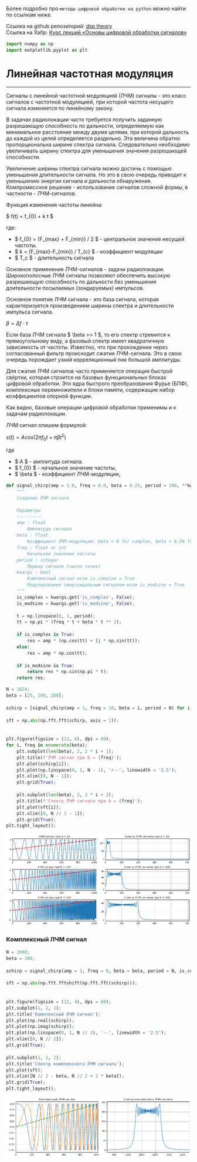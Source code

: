 Более подробно про ```методы цифровой обработки на python``` можно найти по ссылкам ниже.

Ссылка на github репозиторий: [dsp theory](https://github.com/hukenovs/dsp-theory)  
Ссылка на Хабр: [Курс лекций «Основы цифровой обработки сигналов»](https://habr.com/ru/post/460445/)


```python
import numpy as np
import matplotlib.pyplot as plt
```

# Линейная частотная модуляция
---

Сигналы с линейной частотной модуляцией (ЛЧМ) сигналы - это класс сигналов с частотной модуляцией, при которой частота несущего сигнала изменяется по линейному закону. 

В задачах радиолокации часто требуется получить заданную разрешающую способность по дальности, определяемую как минимальное расстояние между двумя целями, при которой дальность до каждой из целей определяется раздельно. Эта величина обратно пропорциональна ширине спектра сигнала. Следовательно необходимо увеличивать ширину спектра для уменьшения значения разрешающей способности.

Увеличение ширины спектра сигнала можно достичь с помощью уменьшения длительности сигнала. Но это в свою очередь приводит к уменьшению энергии сигнала и дальности обнаружения. Компромиссное решение - использование сигналов сложной формы, в частности - ЛЧМ-сигналов.

Функция изменения частоты линейна: 

$ f(t) = f_{0} + k t $ 

где:

- $ f_{0} = (F_{max} + F_{min}) / 2 $ - центральное значение несущей частоты.
- $ k = (F_{max}-F_{min}) / T_{c} $ - коэффициент модуляции
- $ T_c $ - длительность сигнала

Основное применение ЛЧМ-сигналов - задачи радиолокации. Широкополосные ЛЧМ сигналы позволяют обеспечить высокую разрешающую способность по дальности без уменьшения длительности посылаемых (зондируемых) импульсов.

Основное понятие ЛЧМ сигнала - это база сигнала, которая характеризуется произведением ширины спектра и длительности импульса сигнала. 

$\beta = \Delta f \cdot \tau$

Если база ЛЧМ сигнала $ \beta >> 1 $, то его спектр стремится к прямоугольному виду, а фазовый спектр имеет квадратичную зависимость от частоты. Известно, что при прохождении через согласованный фильтр происходит сжатие ЛЧМ-сигнала. Это в свою очередь порождает узкий корреляционный пик большой амплитуды.  

Для сжатия ЛЧМ сигналов часто применяется операция быстрой свёртки, которая строится на базовых функциональных блоках цифровой обработки. Это ядра быстрого преобразования Фурье (БПФ), комплексные перемножители и блоки памяти, содержащие набор коэффициентов опорной функции.  

Как видно, базовые операции цифровой обработки применимы и к задачам радиолокации. 

ЛЧМ сигнал опишем формулой:

$s(t) = A cos(2\pi f_{0}t + \pi\beta t^{2})$ 

где

- $ A $ - амплитуда сигнала.
- $ f_{0} $ - начальное значение частоты,
- $ \beta $ - коэффициент ЛЧМ-модуляции,


```python
def signal_chirp(amp = 1.0, freq = 0.0, beta = 0.25, period = 100, **kwargs):
    """
    Создание ЛЧМ сигнала

    Параметры
    ----------
    amp : float
        Амплитуда сигнала
    beta : float
        Коэффициент ЛЧМ-модуляции: beta < N for complex, beta < 0.5N for real
    freq : float or int
        Начальное значение частоты
    period : integer
        Период сигнала (число точек)
    kwargs : bool
        Комплексный сигнал если is_complex = True
        Модулирование синусоидальным сигналом если is_modsine = True
    """
    is_complex = kwargs.get('is_complex', False);
    is_modsine = kwargs.get('is_modsine', False);

    t = np.linspace(0, 1, period);
    tt = np.pi * (freq * t + beta * t ** 2);

    if is_complex is True:
        res = amp * (np.cos(tt) + 1j * np.sin(tt));
    else:
        res = amp * np.cos(tt);

    if is_modsine is True:
        return res * np.sin(np.pi * t);
    return res;
```


```python
N = 1024;
beta = [25, 100, 200];

schirp = [signal_chirp(amp = 1, freq = 10, beta = i, period = N) for i in beta];

sft = np.abs(np.fft.fft(schirp, axis = 1));


plt.figure(figsize = (12, 6), dpi = 80);
for i, freq in enumerate(beta):
    plt.subplot(len(beta), 2, 2 * i + 1);
    plt.title(f'ЛЧМ сигнал при b = {freq}');
    plt.plot(schirp[i]);
    plt.plot(np.linspace(0, 1, N - 1), 'r--', linewidth = '2.5');
    plt.xlim([0, N - 1]);
    plt.grid(True);
    
    plt.subplot(len(beta), 2, 2 * i + 2);
    plt.title(f'Спектр ЛЧМ сигнала при b = {freq}');
    plt.plot(sft[i]);
    plt.xlim([0, N // 2 - 1]);
    plt.grid(True);
plt.tight_layout();
```


    
![png](output_5_0.png)
    


### Комплексный ЛЧМ сигнал


```python
N = 2048;
beta = 100;

schirp = signal_chirp(amp = 1, freq = 0, beta = beta, period = N, is_complex = True);

sft = np.abs(np.fft.fftshift(np.fft.fft(schirp)));


plt.figure(figsize = (12, 4), dpi = 80);
plt.subplot(1, 2, 1);
plt.title('Комплексный ЛЧМ сигнал');
plt.plot(np.real(schirp));
plt.plot(np.imag(schirp));
plt.plot(np.linspace(0, 1, N // 2), '--', linewidth = '2.5');
plt.xlim([0, N // 2]);
plt.grid(True);
    
plt.subplot(1, 2, 2);
plt.title('Спектр комплексного ЛЧМ сигнала');
plt.plot(sft);
plt.xlim([N // 2 - beta, N // 2 + 2 * beta]);
plt.grid(True);
plt.tight_layout();
```


    
![png](output_7_0.png)
    

